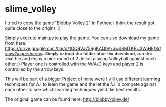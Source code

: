 # slime_volley

I tried to copy the game "Blobby Volley 2" in Python. I think the result got quite close to the original :)

Simply execute main.py to play the game. You can also download my game from here: https://drive.google.com/file/d/1QQ9Va75RgKAQbAkuwdSMTKFU3WiHEf8r/view?usp=sharing.
Simply extract the folder after the download, run the .exe file and enjoy a nice round of 2 Jellos playing Volleyball against each other ;)
Player one is controlled with the W/A/D keys and player 2 is controlled by the arrow keys.

This will be part of a bigger Project of mine were I will use different learning techniques for A.I to learn the game and the let the A.I.´s compete against each other to see which learning techniques yield the best results.


The original game can be found here: http://blobbyvolley.de/


